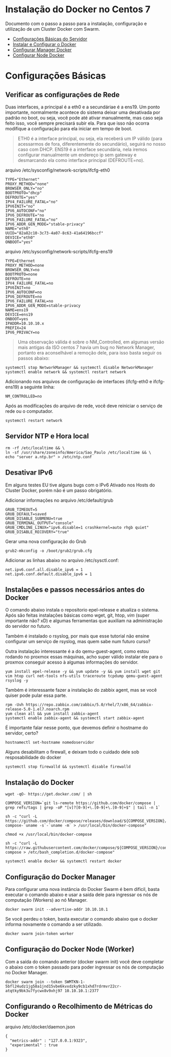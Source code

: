 Instalação do Docker no Centos 7
=============

Documento com o passo a passo para a instalação, configuração e utilização de um Cluster Docker com Swarm.

- [Configurações Básicas do Servidor](#configurações-básicas)
- [Instalar e Configurar o Docker](#instalação-do-docker)
- [Configurar Manager Docker]()
- [Configurar Node Docker]()

Configurações Básicas
=============

## Verificar as configurações de Rede

Duas interfaces, a principal é a eth0 e a secundáriae é a ens19. Um ponto importante, normalmente acontece do sistema deixar uma desativada por padrão no boot, ou seja, você pode até ativar manualmente, mas caso seja feito isso, você sempre precisará subir ela. Para que isso não ocorra modifique a configuração para ela iniciar em tempo de boot.

> ETH0 é a interface principal, ou seja, ela receberá um IP válido (para acessarmos de fora, diferentemente do secundário), seguirá no nosso caso com DHCP.
> ENS19 é a interface secundária, nela iremos configurar manualmente um endereço ip sem gateway e desmarcando ela como interface principal (DEFROUTE=no).

arquivo /etc/sysconfig/network-scripts/ifcfg-eth0
```
TYPE="Ethernet"
PROXY_METHOD="none"
BROWSER_ONLY="no"
BOOTPROTO="dhcp"
DEFROUTE="yes"
IPV4_FAILURE_FATAL="no"
IPV6INIT="no"
IPV6_AUTOCONF="no"
IPV6_DEFROUTE="no
IPV6_FAILURE_FATAL="no"
IPV6_ADDR_GEN_MODE="stable-privacy"
NAME="eth0"
UUID="82a82c10-3c73-4a07-8c63-41a64196bccf"
DEVICE="eth0"
ONBOOT="yes"
```

arquivo /etc/sysconfig/network-scripts/ifcfg-ens19
```
TYPE=Ethernet
PROXY_METHOD=none
BROWSER_ONLY=no
BOOTPROTO=none
DEFROUTE=no
IPV4_FAILURE_FATAL=no
IPV6INIT=no
IPV6_AUTOCONF=no
IPV6_DEFROUTE=no
IPV6_FAILURE_FATAL=no
IPV6_ADDR_GEN_MODE=stable-privacy
NAME=ens19
DEVICE=ens19
ONBOOT=yes
IPADDR=10.10.10.x
PREFIX=24
IPV6_PRIVACY=no
```

>Uma observação válida é sobre o NM_Controlled, em algumas versão mais antigas da ISO centos 7 havia um bug no Network Manager, portanto era aconselhável a remoção dele, para isso basta seguir os passos abaixo:

```
systemctl stop NetworkManager && systemctl disable NetworkManager
systemctl enable network && systemctl restart network
```

Adicionando nos arquivos de configuração de interfaces (ifcfg-eth0 e ifcfg-ens19) a seguinte linha:

```
NM_CONTROLLED=no
```

Após as modificações do arquivo de rede, você deve reiniciar o serviço de rede ou o computador.
```
systemctl restart network
```

## Servidor NTP e Hora local

```
rm -rf /etc/localtime && \
ln -sf /usr/share/zoneinfo/America/Sao_Paulo /etc/localtime && \
echo "server a.ntp.br" > /etc/ntp.conf 
```

## Desativar IPv6

Em alguns testes EU tive alguns bugs com o IPv6 Ativado nos Hosts do Cluster Docker, porém não é um passo obrigatório.

Adicionar informações no arquivo /etc/default/grub

```
GRUB_TIMEOUT=5
GRUB_DEFAULT=saved
GRUB_DISABLE_SUBMENU=true
GRUB_TERMINAL_OUTPUT="console"
GRUB_CMDLINE_LINUX="ipv6.disable=1 crashkernel=auto rhgb quiet"
GRUB_DISABLE_RECOVERY="true"
```

Gerar uma nova configuração do Grub
```
grub2-mkconfig -o /boot/grub2/grub.cfg
```

Adicionar as linhas abaixo no arquivo /etc/sysctl.conf:
```
net.ipv6.conf.all.disable_ipv6 = 1
net.ipv6.conf.default.disable_ipv6 = 1
```

## Instalações e passos necessários antes do Docker

O comando abaixo instala o repositorio epel-release e atualiza o sistema. Após são feitas instalações básicas como wget, git, htop, *vim* (super importante não? xD) e algumas ferramentas que auxiliam na administração do servidor no futuro.

Também é instalado o rsyslog, por mais que esse tutorial não ensine configurar um serviço de rsyslog, mas quem sabe num futuro curso?

Outra instalação interessante é a do qemu-guest-agent, como estou rodando no proxmox essas máquinas, acho super válido instalar ele para o proxmox conseguir acesso à algumas informações do servidor.

```
yum install epel-release -y && yum update -y && yum install wget git vim htop curl net-tools nfs-utils traceroute tcpdump qemu-guest-agent rsyslog -y
```

Também é interessante fazer a instalação do zabbix agent, mas se você quiser pode pular essa parte.
```
rpm -Uvh https://repo.zabbix.com/zabbix/5.0/rhel/7/x86_64/zabbix-release-5.0-1.el7.noarch.rpm
yum clean all && yum install zabbix-agent
systemctl enable zabbix-agent && systemctl start zabbix-agent
```

É importante falar nesse ponto, que devemos definir o hostname do servidor, certo?
```
hostnamectl set-hostname nomedoservidor
```

Alguns desabilitam o firewall, e deixam todo o cuidado dele sob resposabilidade do docker
```
systemctl stop firewalld && systemctl disable firewalld
```

Instalação do Docker
-----------

```
wget -qO- https://get.docker.com/ | sh
```

```
COMPOSE_VERSION=`git ls-remote https://github.com/docker/compose | grep refs/tags | grep -oP "[v]?[0-9]+\.[0-9]+\.[0-9]+$" | tail -n 1`
```

```
sh -c "curl -L https://github.com/docker/compose/releases/download/${COMPOSE_VERSION}/docker-compose-`uname -s`-`uname -m` > /usr/local/bin/docker-compose"
```

```
chmod +x /usr/local/bin/docker-compose
```

```
sh -c "curl -L https://raw.githubusercontent.com/docker/compose/${COMPOSE_VERSION}/contrib/completion/bash/docker-compose > /etc/bash_completion.d/docker-compose"
```

```
systemctl enable docker && systemctl restart docker
```

Configuração do Docker Manager
-----------

Para configurar uma nova instância do Docker Swarm é bem dificil, basta executar o comando abaixo e usar a saida dele para ingressar os nós de computação (Workers) ao nó Manager.

```
docker swarm init --advertise-addr 10.10.10.1
```

Se você perdeu o token, basta executar o comando abaixo que o docker informa novamente o comando a ser utilizado.

```
docker swarm join-token worker
```

Configuração do Docker Node (Worker)
-----------

Com a saída do comando anterior (docker swarm init) você deve completar o abaixo com o token passado para poder ingressar os nós de computação no Docker Manager.

```
docker swarm join --token SWMTKN-1-5bfl24udz1jg58a1jnd15vbe6kvxdzky9cb1xhd7rdrmvr22cr-atqtky9bk3u7fycwx8v9xhj97 10.10.10.1:2377
```

Configurando o Recolhimento de Métricas do Docker
-----------

arquivo /etc/docker/daemon.json
```
{
  "metrics-addr" : "127.0.0.1:9323",
  "experimental" : true
}
```